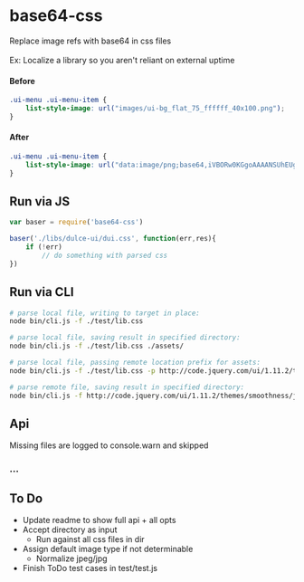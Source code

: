 # base64-css
Replace image refs with base64 in css files
<br /><br />Ex: Localize a library so you aren't reliant on external uptime

#### Before
```css
.ui-menu .ui-menu-item {
	list-style-image: url("images/ui-bg_flat_75_ffffff_40x100.png");
}
```

#### After
```css
.ui-menu .ui-menu-item {
	list-style-image: url("data:image/png;base64,iVBORw0KGgoAAAANSUhEUgAAACgAAABkAQAAAADcH0/XAAAABGdBTUEAALGPC/xhBQAAACBjSFJNAAB6JgAAgIQAAPoAAACA6AAAdTAAAOpgAAA6mAAAF3CculE8AAAAAmJLR0QAAd2KE6QAAAASSURBVCjPY/gPAgyj5ChJVRIAypHyHLPbLnsAAAAldEVYdGRhdGU6Y3JlYXRlADIwMTQtMTAtMTZUMDg6NDE6MTUtMDQ6MDBVOcWMAAAAJXRFWHRkYXRlOm1vZGlmeQAyMDE0LTEwLTE2VDA4OjQxOjE1LTA0OjAwJGR9MAAAAABJRU5ErkJggg==");
}
```


## Run via JS
```js
var baser = require('base64-css')

baser('./libs/dulce-ui/dui.css', function(err,res){
	if (!err)
		// do something with parsed css
})
```


## Run via CLI
```bash
# parse local file, writing to target in place:
node bin/cli.js -f ./test/lib.css

# parse local file, saving result in specified directory:
node bin/cli.js -f ./test/lib.css ./assets/

# parse local file, passing remote location prefix for assets:
node bin/cli.js -f ./test/lib.css -p http://code.jquery.com/ui/1.11.2/themes/smoothness

# parse remote file, saving result in specified directory:
node bin/cli.js -f http://code.jquery.com/ui/1.11.2/themes/smoothness/jquery-ui.css ./assets/
```


## Api
Missing files are logged to console.warn and skipped

### ...


## To Do
- Update readme to show full api + all opts
- Accept directory as input
	- Run against all css files in dir
- Assign default image type if not determinable
	- Normalize jpeg/jpg
- Finish ToDo test cases in test/test.js


